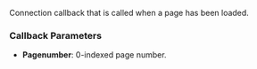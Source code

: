 Connection callback that is called when a page has been loaded.

### Callback Parameters

- **Pagenumber**: 0-indexed page number.
